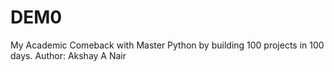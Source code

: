 # DEM0
My Academic Comeback with Master Python by building 100 projects in 100 days.
Author: Akshay A Nair
